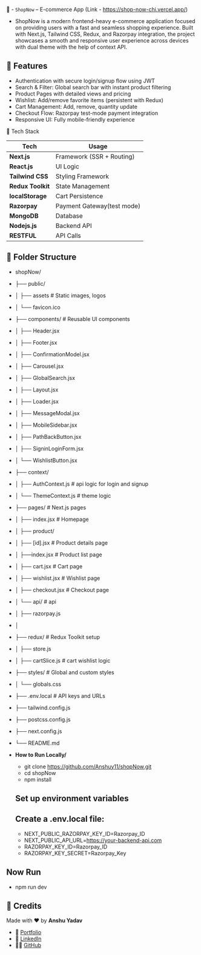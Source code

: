 🛒 - `ShopNow` –  E-commerce App (Link - https://shop-now-chi.vercel.app/)
 - ShopNow is a modern frontend-heavy e-commerce application focused on providing users with a fast and seamless shopping experience. Built with Next.js, Tailwind CSS, Redux, and Razorpay integration, the project showcases a smooth and responsive user experience across devices with dual theme with the help of context API.

## 🚀 Features

- Authentication with secure login/signup flow using JWT
- Search & Filter: Global search bar with instant product filtering
- Product Pages with detailed views and pricing
- Wishlist: Add/remove favorite items (persistent with Redux)
- Cart Management: Add, remove, quantity update
- Checkout Flow: Razorpay test-mode payment integration
- Responsive UI: Fully mobile-friendly experience


🧠 Tech Stack

| Tech              | Usage                      |
| ----------------- | -------------------------- |
| **Next.js**       | Framework (SSR + Routing)  |
| **React.js**      | UI Logic                   |
| **Tailwind CSS**  | Styling Framework          |
| **Redux Toolkit** | State Management           |
| **localStorage**  | Cart Persistence           |
| **Razorpay**      | Payment Gateway(test mode) |
| **MongoDB**       | Database                   |
| **Nodejs.js**     | Backend API                |
| **RESTFUL**       | API Calls                  |


## 📁 Folder Structure 

- shopNow/
- ├── public/
- │   ├── assets               # Static images, logos
- │   └── favicon.ico
- ├── components/              # Reusable UI components
- │   ├── Header.jsx
- │   ├── Footer.jsx
- │   ├── ConfirmationModel.jsx 
- │   ├── Carousel.jsx
- │   ├── GlobalSearch.jsx
- │   ├── Layout.jsx
- │   ├── Loader.jsx
- │   ├── MessageModal.jsx
- │   ├── MobileSidebar.jsx
- │   ├── PathBackButton.jsx
- │   ├── SigninLoginForm.jsx
- │   └── WishlistButton.jsx
- ├── context/                
- │   ├── AuthContext.js       # api logic for login and signup
- │   └── ThemeContext.js      # theme logic 
- ├── pages/                   # Next.js pages
- │   ├── index.jsx            # Homepage
- │   ├── product/
- │          ├──   [id].jsx    # Product details page
- │          ├──index.jsx       # Product list page
- │   ├── cart.jsx             # Cart page
- │   ├── wishlist.jsx         # Wishlist page
- │   ├── checkout.jsx         # Checkout page
- │   └── api/                 # api 
- │       ├── razorpay.js
- │      
- ├── redux/                   # Redux Toolkit setup
- │   ├── store.js
- │   ├── cartSlice.js         # cart wishlist logic
- ├── styles/                  # Global and custom styles
- │   └── globals.css
- ├── .env.local               # API keys and URLs
- ├── tailwind.config.js
- ├── postcss.config.js
- ├── next.config.js
- └── README.md




- **How to Run Locally/**
  - git clone https://github.com/Anshuy11/shopNow.git
  - cd shopNow
  - npm install

  ## Set up environment variables
  ## Create a .env.local file:
  - NEXT_PUBLIC_RAZORPAY_KEY_ID=Razorpay_ID
  - NEXT_PUBLIC_API_URL=https://your-backend-api.com
  - RAZORPAY_KEY_ID=Razorpay_ID  
  - RAZORPAY_KEY_SECRET=Razorpay_Key

 ## Now Run 
  - npm run dev



  ## 🙌 Credits

Made with ❤️ by **Anshu Yadav**

- 🔗 [Portfolio](https://portfolios-dusky.vercel.app/)
- 💼 [LinkedIn](https://www.linkedin.com/in/anshu-yadav-62444a1a0/)
- 🧑‍💻 [GitHub](https://github.com/Anshuy11)





